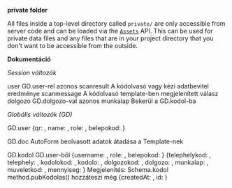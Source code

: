 **private folder**

All files inside a top-level directory called `private/` are only accessible from server code and can be loaded via the [`Assets`](http://docs.meteor.com/#/full/assets_getText) API. This can be used for private data files and any files that are in your project directory that you don't want to be accessible from the outside.

**Dokumentáció**

*Session változók*

user          GD.user-rel azonos
scanresult    A kódolvasó vagy kézi adatbevitel eredménye
scanmessage   A kódolvasó template-ben megjelenített válasz
dolgozo       GD.dolgozo-val azonos
munkalap      Bekerül a GD.kodol-ba


*Globális változók (GD)*

GD.user     {qr: <num>, name: <str>, role: <str>, belepokod: <num>}

GD.doc      AutoForm beolvasott adatok átadása a Template-nek

GD.kodol    GD.user-ből {username: <str>, role: <str>, belepokod: <num>}
            {telephelykod: <num>, telephely: <str>, kodolokod: <num>, kodolo: <str>, dolgozokod: <num>, dolgozo: <str>, munkalap: <num>, muveletkod: <num>, mennyiseg: <num>}
            Megjelenítés: Schema.kodol
            method.pubKodolas() hozzáteszi még {createdAt: <Date>, id: <num>}

